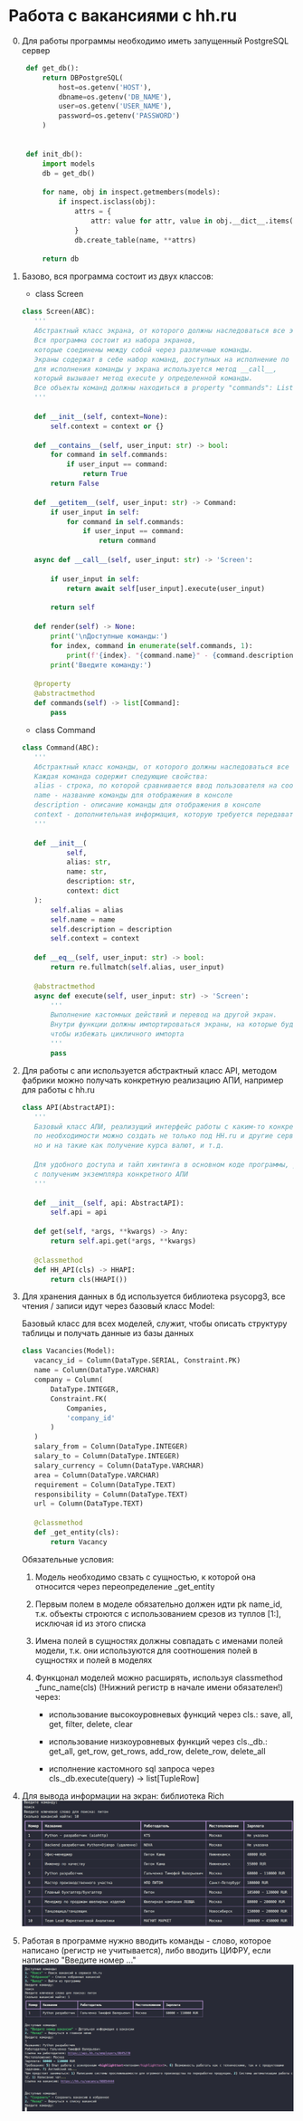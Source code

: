 # Работа с вакансиями с hh.ru

0. Для работы программы необходимо иметь запущенный PostgreSQL сервер
   ```python
    def get_db():
        return DBPostgreSQL(
            host=os.getenv('HOST'),
            dbname=os.getenv('DB_NAME'),
            user=os.getenv('USER_NAME'),
            password=os.getenv('PASSWORD')
        )


    def init_db():
        import models
        db = get_db()

        for name, obj in inspect.getmembers(models):
            if inspect.isclass(obj):
                attrs = {
                    attr: value for attr, value in obj.__dict__.items() if not attr.startswith('_')
                }
                db.create_table(name, **attrs)

        return db

   ```

1. Базово, вся программа состоит из двух классов:
    * class Screen
    ```python
    class Screen(ABC):
       '''
       Абстрактный класс экрана, от которого должны наследоваться все экраны.
       Вся программа состоит из набора экранов, 
       которые соединены между собой через различные команды.
       Экраны содержат в себе набор команд, доступных на исполнение по вводу пользователя,
       для исполнения команды у экрана используется метод __call__, 
       который вызывает метод execute у определенной команды.
       Все объекты команд должны находиться в property "commands": List[Command].
       '''
   
       def __init__(self, context=None):
           self.context = context or {}
   
       def __contains__(self, user_input: str) -> bool:
           for command in self.commands:
               if user_input == command:
                   return True
           return False
   
       def __getitem__(self, user_input: str) -> Command:
           if user_input in self:
               for command in self.commands:
                   if user_input == command:
                       return command
   
       async def __call__(self, user_input: str) -> 'Screen':
   
           if user_input in self:
               return await self[user_input].execute(user_input)
   
           return self
   
       def render(self) -> None:
           print('\nДоступные команды:')
           for index, command in enumerate(self.commands, 1):
               print(f'{index}. "{command.name}" - {command.description}')
           print('Введите команду:')
   
       @property
       @abstractmethod
       def commands(self) -> list[Command]:
           pass
    ```

    * class Command
    ```python
    class Command(ABC):
       '''
       Абстрактный класс команды, от которого должны наследоваться все команды.
       Каждая команда содержит следующие свойства:
       alias - строка, по которой сравнивается ввод пользователя на соотвествие команде
       name - название команды для отображения в консоле
       description - описание команды для отображения в консоле
       context - дополнительная информация, которую требуется передавать от экрана к экрану
       '''
   
       def __init__(
               self,
               alias: str,
               name: str,
               description: str,
               context: dict
       ):
           self.alias = alias
           self.name = name
           self.description = description
           self.context = context
   
       def __eq__(self, user_input: str) -> bool:
           return re.fullmatch(self.alias, user_input)
   
       @abstractmethod
       async def execute(self, user_input: str) -> 'Screen':
           '''
           Выполнение кастомных действий и перевод на другой экран.
           Внутри функции должны импортироваться экраны, на которые будет переводить команда,
           чтобы избежать цикличного импорта
           '''
           pass
    ```

2. Для работы с апи используется абстрактный класс API, методом фабрики можно получать конкретную реализацию АПИ, например для работы с hh.ru
    
    ```python
    class API(AbstractAPI):
       '''
       Базовый класс АПИ, реализущий интерфейс работы с каким-то конкретным АПИ,
       по необходимости можно создать не только под HH.ru и другие сервисы поиска вакансий, 
       но и на такие как получение курса валют, и т.д.
       
       Для удобного доступа и тайп хинтинга в основном коде программы, рекомендуется реализовать classmethod
       с полученим экземпляра конкретного АПИ
       '''
   
       def __init__(self, api: AbstractAPI):
           self.api = api
   
       def get(self, *args, **kwargs) -> Any:
           return self.api.get(*args, **kwargs)
   
       @classmethod
       def HH_API(cls) -> HHAPI:
           return cls(HHAPI())

3. Для хранения данных в бд используется библиотека psycopg3, все чтения / записи идут через базовый класс Model:
   
    Базовый класс для всех моделей, служит, чтобы описать структуру таблицы
    и получать данные из базы данных

    ```python
    class Vacancies(Model):
       vacancy_id = Column(DataType.SERIAL, Constraint.PK)
       name = Column(DataType.VARCHAR)
       company = Column(
           DataType.INTEGER,
           Constraint.FK(
               Companies,
               'company_id'
           )
       )
       salary_from = Column(DataType.INTEGER)
       salary_to = Column(DataType.INTEGER)
       salary_currency = Column(DataType.VARCHAR)
       area = Column(DataType.VARCHAR)
       requirement = Column(DataType.TEXT)
       responsibility = Column(DataType.TEXT)
       url = Column(DataType.TEXT)
   
       @classmethod
       def _get_entity(cls):
           return Vacancy
    ```

    Обязательные условия:
    1. Модель необходимо свзать с сущностью, к которой она относится через переопределение _get_entity

    2. Первым полем в моделе обязательно должен идти pk name_id, т.к. объекты строются с использованием срезов
    из туплов [1:], исключая id из этого списка
   
    3. Имена полей в сущностях должны совпадать с именами полей модели, т.к. они используются для соотношения
    полей в сущностях и полей в моделях

    4. Функцонал моделей можно расширять,
    используя classmethod _func_name(cls) (!Нижний регистр в начале имени обязателен!) через:

        * использование высокоуровневых функций через cls.:
            save, all, get, filter, delete, clear

        * использование низкоуровневых функций через cls._db.:
            get_all, get_row, get_rows, add_row, delete_row, delete_all

        * исполнениe кастомного sql запроса через cls._db.execute(query) -> list[TupleRow]
  
5. Для вывода информации на экран: библиотека Rich
   ![alt text](image.png)

6. Работая в программе нужно вводить команды - слово, которое написано (регистр не учитывается),
    либо вводить ЦИФРУ, если написано "Введите номер ..."
    ![alt text](image-1.png)
